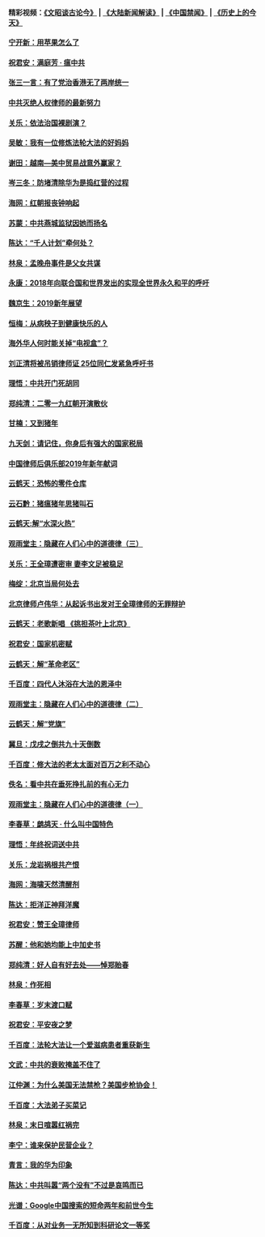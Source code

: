 #### 精彩视频：[《文昭谈古论今》](https://github.com/gfw-breaker/wenzhao/blob/master/README.md?t=01061230) | [《大陆新闻解读》](https://github.com/gfw-breaker/ntdtv-comedy/blob/master/README.md?t=01061230) | [《中国禁闻》](https://github.com/gfw-breaker/ntdtv-news/blob/master/README.md?t=01061230) | [《历史上的今天》](https://github.com/gfw-breaker/today-in-history/blob/master/README.md?t=01061230) 

#### [宁开新：用苹果怎么了](../pages/nsc993/n10955962.md?t=01061230) 

#### [祝君安：满庭芳 · 瘟中共](../pages/nsc993/n10955949.md?t=01061230) 

#### [张三一言：有了党治香港无了两岸统一](../pages/nsc993/n10955943.md?t=01061230) 

#### [中共灭绝人权律师的最新努力](../pages/nsc993/n10954725.md?t=01061230) 

#### [关乐：依法治国裸剧演？](../pages/nsc993/n10952420.md?t=01061230) 

#### [吴敏：我有一位修炼法轮大法的好妈妈](../pages/nsc993/n10952484.md?t=01061230) 

#### [谢田：越南—美中贸易战意外赢家？](../pages/nsc993/n10940351.md?t=01061230) 

#### [岑三冬：防堵清除华为是捣红营的过程](../pages/nsc993/n10952342.md?t=01061230) 

#### [海网：红朝报丧钟响起](../pages/nsc993/n10951480.md?t=01061230) 

#### [苏蒙：中共燕城监狱因她而扬名](../pages/nsc993/n10951476.md?t=01061230) 

#### [陈达：“千人计划”牵何处？](../pages/nsc993/n10951466.md?t=01061230) 

#### [林泉：孟晚舟事件是父女共谋](../pages/nsc993/n10947780.md?t=01061230) 

#### [永康：2018年向联合国和世界发出的实现全世界永久和平的呼吁](../pages/nsc993/n10947756.md?t=01061230) 

#### [魏京生：2019新年展望](../pages/nsc993/n10947691.md?t=01061230) 

#### [恒梅：从病秧子到健康快乐的人](../pages/nsc993/n10947469.md?t=01061230) 

#### [海外华人何时能关掉“电视盒”？](../pages/nsc993/n10945406.md?t=01061230) 

#### [刘正清将被吊销律师证 25位同仁发紧急呼吁书](../pages/nsc993/n10944361.md?t=01061230) 

#### [理悟：中共开门死胡同](../pages/nsc993/n10944908.md?t=01061230) 

#### [郑纯清：二零一九红朝开演散伙](../pages/nsc993/n10944905.md?t=01061230) 

#### [甘楠：又到猪年](../pages/nsc993/n10944903.md?t=01061230) 

#### [九天剑：请记住，你身后有强大的国家税局](../pages/nsc993/n10944885.md?t=01061230) 

#### [中国律师后俱乐部2019年新年献词](../pages/nsc993/n10944348.md?t=01061230) 

#### [云鹤天：恐怖的零件仓库](../pages/nsc993/n10942847.md?t=01061230) 

#### [云石黔：猪瘟猪年思猪叫石](../pages/nsc993/n10943180.md?t=01061230) 

#### [云鹤天:解“水深火热”](../pages/nsc993/n10942828.md?t=01061230) 

#### [观雨堂主：隐藏在人们心中的道德律（三）](../pages/nsc993/n10941445.md?t=01061230) 

#### [关乐：王全璋遭密审 妻李文足被稳足](../pages/nsc993/n10941420.md?t=01061230) 

#### [梅绽：北京当局何处去](../pages/nsc993/n10941407.md?t=01061230) 

#### [北京律师卢伟华：从起诉书出发对王全璋律师的无罪辩护](../pages/nsc993/n10939303.md?t=01061230) 

#### [云鹤天：老歌新唱 《挑担茶叶上北京》](../pages/nsc993/n10937870.md?t=01061230) 

#### [祝君安：国家机密赋](../pages/nsc993/n10937863.md?t=01061230) 

#### [云鹤天：解“革命老区”](../pages/nsc993/n10937858.md?t=01061230) 

#### [千百度：四代人沐浴在大法的恩泽中](../pages/nsc993/n10937630.md?t=01061230) 

#### [观雨堂主：隐藏在人们心中的道德律（二）](../pages/nsc993/n10937219.md?t=01061230) 

#### [云鹤天：解“党旗”](../pages/nsc993/n10937211.md?t=01061230) 

#### [冀旦：戊戌之倒共九十天倒数](../pages/nsc993/n10937168.md?t=01061230) 

#### [千百度：修大法的老太太面对百万之利不动心](../pages/nsc993/n10934913.md?t=01061230) 

#### [佚名：看中共在垂死挣扎前的有心无力](../pages/nsc993/n10934707.md?t=01061230) 

#### [观雨堂主：隐藏在人们心中的道德律（一）](../pages/nsc993/n10934699.md?t=01061230) 

#### [李春草：鹧鸪天 ‧ 什么叫中国特色](../pages/nsc993/n10934694.md?t=01061230) 

#### [理悟：年终祝词送中共](../pages/nsc993/n10933269.md?t=01061230) 

#### [关乐：龙岩祸根共产恨](../pages/nsc993/n10933253.md?t=01061230) 

#### [海网：海啸天然清醒剂](../pages/nsc993/n10933251.md?t=01061230) 

#### [陈达：拒洋正神拜洋魔](../pages/nsc993/n10933235.md?t=01061230) 

#### [祝君安：赞王全璋律师](../pages/nsc993/n10933273.md?t=01061230) 

#### [苏醒：他和她均能上中加史书](../pages/nsc993/n10933262.md?t=01061230) 

#### [郑纯清：好人自有好去处——悼郑贻春](../pages/nsc993/n10933256.md?t=01061230) 

#### [林泉：作死相](../pages/nsc993/n10933248.md?t=01061230) 

#### [李春草：岁末渡口赋](../pages/nsc993/n10933243.md?t=01061230) 

#### [祝君安：平安夜之梦](../pages/nsc993/n10931089.md?t=01061230) 

#### [千百度：法轮大法让一个爱滋病患者重获新生](../pages/nsc993/n10931128.md?t=01061230) 

#### [文武：中共的衰败掩盖不住了](../pages/nsc993/n10931085.md?t=01061230) 

#### [江仲渊：为什么美国无法禁枪？美国步枪协会！](../pages/nsc993/n10931078.md?t=01061230) 

#### [千百度：大法弟子买菜记](../pages/nsc993/n10929626.md?t=01061230) 

#### [林泉：末日喧嚣红祸完](../pages/nsc993/n10929158.md?t=01061230) 

#### [李宁：谁来保护民营企业？](../pages/nsc993/n10929049.md?t=01061230) 

#### [青言：我的华为印象](../pages/nsc993/n10927223.md?t=01061230) 

#### [陈达：中共叫嚣“两个没有”不过是哀鸣而已](../pages/nsc993/n10927213.md?t=01061230) 

#### [光谱：Google中国搜索的短命两年和前世今生](../pages/nsc993/n10927202.md?t=01061230) 

#### [千百度：从对业务一无所知到科研论文一等奖](../pages/nsc993/n10924400.md?t=01061230) 

